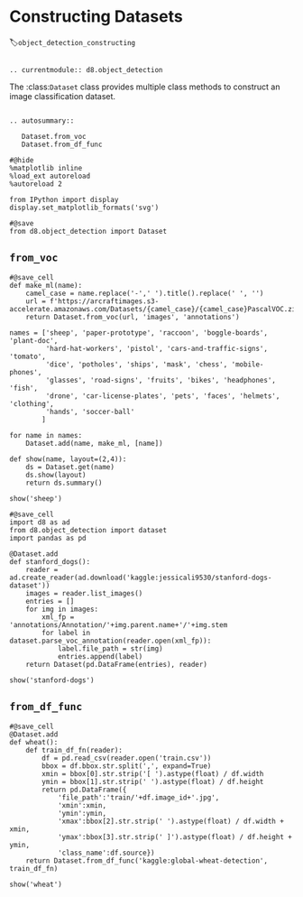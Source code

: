 # Constructing Datasets
:label:`object_detection_constructing`

```eval_rst

.. currentmodule:: d8.object_detection

```


The :class:`Dataset` class provides multiple class methods to construct an image classification dataset.

```eval_rst

.. autosummary::

   Dataset.from_voc
   Dataset.from_df_func

```


```{.python .input  n=4}
#@hide
%matplotlib inline
%load_ext autoreload
%autoreload 2

from IPython import display
display.set_matplotlib_formats('svg')
```

```{.python .input  n=5}
#@save
from d8.object_detection import Dataset
```

## `from_voc`

```{.python .input  n=6}
#@save_cell
def make_ml(name):
    camel_case = name.replace('-',' ').title().replace(' ', '')
    url = f'https://arcraftimages.s3-accelerate.amazonaws.com/Datasets/{camel_case}/{camel_case}PascalVOC.zip'
    return Dataset.from_voc(url, 'images', 'annotations')

names = ['sheep', 'paper-prototype', 'raccoon', 'boggle-boards', 'plant-doc',
         'hard-hat-workers', 'pistol', 'cars-and-traffic-signs', 'tomato',
         'dice', 'potholes', 'ships', 'mask', 'chess', 'mobile-phones',
         'glasses', 'road-signs', 'fruits', 'bikes', 'headphones', 'fish',
         'drone', 'car-license-plates', 'pets', 'faces', 'helmets', 'clothing',
         'hands', 'soccer-ball'
        ]

for name in names:
    Dataset.add(name, make_ml, [name])
```

```{.python .input  n=7}
def show(name, layout=(2,4)):
    ds = Dataset.get(name)
    ds.show(layout)
    return ds.summary()

show('sheep')
```

```{.python .input  n=10}
#@save_cell
import d8 as ad
from d8.object_detection import dataset
import pandas as pd

@Dataset.add
def stanford_dogs():
    reader = ad.create_reader(ad.download('kaggle:jessicali9530/stanford-dogs-dataset'))
    images = reader.list_images()
    entries = []
    for img in images:
        xml_fp = 'annotations/Annotation/'+img.parent.name+'/'+img.stem
        for label in dataset.parse_voc_annotation(reader.open(xml_fp)):
            label.file_path = str(img)
            entries.append(label)
    return Dataset(pd.DataFrame(entries), reader)

```

```{.python .input  n=11}
show('stanford-dogs')
```

## `from_df_func`

```{.python .input  n=12}
#@save_cell
@Dataset.add
def wheat():
    def train_df_fn(reader):
        df = pd.read_csv(reader.open('train.csv'))
        bbox = df.bbox.str.split(',', expand=True)
        xmin = bbox[0].str.strip('[ ').astype(float) / df.width
        ymin = bbox[1].str.strip(' ').astype(float) / df.height
        return pd.DataFrame({
            'file_path':'train/'+df.image_id+'.jpg',
            'xmin':xmin,
            'ymin':ymin,
            'xmax':bbox[2].str.strip(' ').astype(float) / df.width + xmin,
            'ymax':bbox[3].str.strip(' ]').astype(float) / df.height + ymin,
            'class_name':df.source})
    return Dataset.from_df_func('kaggle:global-wheat-detection', train_df_fn)
```

```{.python .input  n=13}
show('wheat')
```
